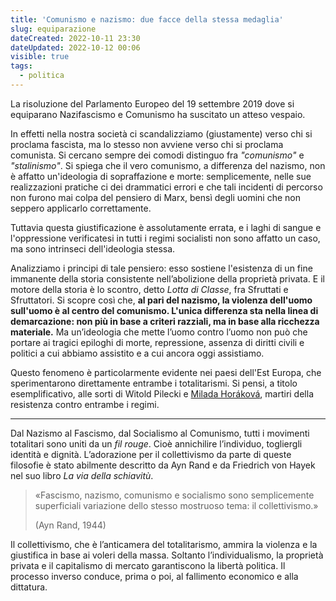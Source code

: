 ```yaml
---
title: 'Comunismo e nazismo: due facce della stessa medaglia'
slug: equiparazione
dateCreated: 2022-10-11 23:30
dateUpdated: 2022-10-12 00:06
visible: true
tags:
  - politica
---
```


<span class="newthought">La risoluzione</span> del Parlamento Europeo del 19 settembre 2019 dove si equiparano Nazifascismo e Comunismo ha suscitato un atteso vespaio.

In effetti nella nostra società ci scandalizziamo (giustamente) verso chi si proclama fascista, ma lo stesso non avviene verso chi si proclama comunista. Si cercano sempre dei comodi distinguo fra _"comunismo"_ e _"stalinismo"_. Si spiega che il vero comunismo, a differenza del nazismo, non è affatto un'ideologia di sopraffazione e morte: semplicemente, nelle sue realizzazioni pratiche ci dei drammatici errori e che tali incidenti di percorso non furono mai colpa del pensiero di Marx, bensì degli uomini che non seppero applicarlo correttamente.

Tuttavia questa giustificazione è assolutamente errata, e i laghi di sangue e l'oppressione verificatesi in tutti i regimi socialisti non sono affatto un caso, ma sono intrinseci dell'ideologia stessa.

Analizziamo i principi di tale pensiero: esso sostiene l'esistenza di un fine immanente della storia consistente nell’abolizione della proprietà privata. E il motore della storia è lo scontro, detto _Lotta di Classe_, fra Sfruttati e Sfruttatori. Si scopre così che, **al pari del nazismo, la violenza dell'uomo sull'uomo è al centro del comunismo. L'unica differenza sta nella linea di demarcazione: non più in base a criteri razziali, ma in base alla ricchezza materiale.**
Ma un’ideologia che mette l’uomo contro l’uomo non può che portare ai tragici epiloghi di morte, repressione, assenza di diritti civili e politici a cui abbiamo assistito e a cui ancora oggi assistiamo.

Questo fenomeno è particolarmente evidente nei paesi dell'Est Europa, che sperimentarono direttamente entrambe i totalitarismi. Si pensi, a titolo esemplificativo, alle sorti di Witold Pilecki e [Milada Horáková](https://www.netflix.com/it/title/80108149), martiri della resistenza contro entrambe i regimi.

---

Dal Nazismo al Fascismo, dal Socialismo al Comunismo, tutti i movimenti totalitari sono uniti da un _fil rouge_. Cioè annichilire l’individuo, togliergli identità e dignità. L’adorazione per il collettivismo da parte di queste filosofie è stato abilmente descritto da Ayn Rand e da Friedrich von Hayek nel suo libro _La via della schiavitù_.

<div class="epigraph">
    <blockquote>
        <p>«Fascismo, nazismo, comunismo e socialismo sono semplicemente superficiali variazione dello stesso mostruoso tema: il collettivismo.»</p>
        <footer>(Ayn Rand, 1944)</footer>
    </blockquote>
</div>

Il collettivismo, che è l’anticamera del totalitarismo, ammira la violenza e la giustifica in base ai voleri della massa. Soltanto l’individualismo, la proprietà privata e il capitalismo di mercato garantiscono la libertà politica. Il processo inverso conduce, prima o poi, al fallimento economico e alla dittatura.
